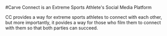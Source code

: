 #Carve Connect is an Extreme Sports Athlete's Social Media Platform

CC provides a way for extreme sports athletes to connect with each other, but more importantly, it povides a way for those who film them to connect with them so that both parties can succeed. 
